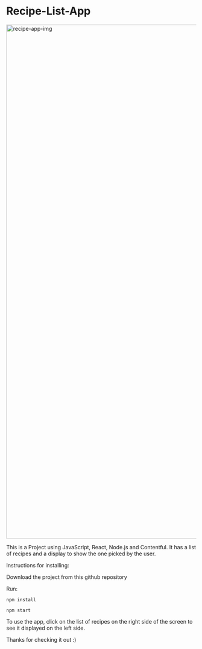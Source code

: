 # Recipe-List-App
<img width="1361" alt="recipe-app-img" src="https://user-images.githubusercontent.com/37146301/142410158-0ba61a77-a7af-41c4-81f4-8ce1083674ca.png">

This is a Project using JavaScript, React, Node.js and Contentful. 
It has a list of recipes and a display to show the one picked by the user.

Instructions for installing: 

Download the project from this github repository

Run:
```
npm install

npm start
```

To use the app, click on the list of recipes on the right side of the screen to see it displayed on the left side.

Thanks for checking it out :)


